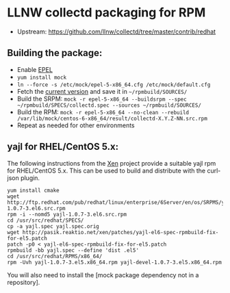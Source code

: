 LLNW collectd packaging for RPM
===============================

* Upstream:  https://github.com/llnw/collectd/tree/master/contrib/redhat

Building the package:
---------------------

* Enable [EPEL]
* `yum install mock`
* `ln --force -s /etc/mock/epel-5-x86_64.cfg /etc/mock/default.cfg`
* Fetch the [current version] and save it in `~/rpmbuild/SOURCES/`
* Build the SRPM:
  `mock -r epel-5-x86_64 --buildsrpm --spec ~/rpmbuild/SPECS/collectd.spec --sources ~/rpmbuild/SOURCES/`
* Build the RPM:
  `mock -r epel-5-x86_64 --no-clean --rebuild /var/lib/mock/centos-6-x86_64/result/collectd-X.Y.Z-NN.src.rpm`
* Repeat as needed for other environments

yajl for RHEL/CentOS 5.x:
------------------------

The following instructions from the [Xen] project provide a suitable yajl rpm
for RHEL/CentOS 5.x.  This can be used to build and distribute with the
curl-json plugin.

    yum install cmake
    wget http://ftp.redhat.com/pub/redhat/linux/enterprise/6Server/en/os/SRPMS/yajl-1.0.7-3.el6.src.rpm
    rpm -i --nomd5 yajl-1.0.7-3.el6.src.rpm
    cd /usr/src/redhat/SPECS/
    cp -a yajl.spec yajl.spec.orig
    wget http://pasik.reaktio.net/xen/patches/yajl-el6-spec-rpmbuild-fix-for-el5.patch
    patch -p0 < yajl-el6-spec-rpmbuild-fix-for-el5.patch
    rpmbuild -bb yajl.spec --define 'dist .el5'
    cd /usr/src/redhat/RPMS/x86_64/
    rpm -Uvh yajl-1.0.7-3.el5.x86_64.rpm yajl-devel-1.0.7-3.el5.x86_64.rpm

You will also need to install the [mock package dependency not in a repository].


  [current version]: https://github.com/llnw/collectd/releases/download/collectd-5.4.1-llnw6/collectd-5.4.1.llnw6.tar.gz
  [EPEL]: http://dl.fedoraproject.org/pub/epel/
  [Xen]: http://wiki.xenproject.org/wiki/Xen_4.2_Build_From_Source_On_RHEL_CentOS_Fedora#Notes_for_CentOS_5.8_x64
  [mock package dependency not in repo]: https://fedoraproject.org/wiki/Using_Mock_to_test_package_builds#Building_packages_that_depend_on_packages_not_in_a_repository
